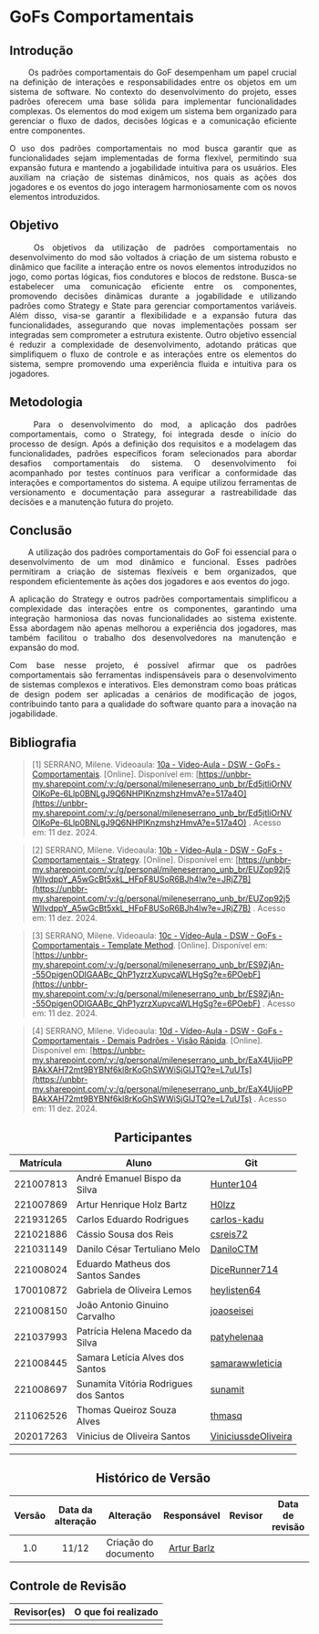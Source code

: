 # GoFs Comportamentais

## Introdução 
<!--  
- **Apresente o tema do projeto ou estudo;**
- **Busque trazer referências no decorrer do texto;**
- Destaque a relevância do diagrama ou abordagem para a área de aplicação.
- Mencione brevemente os principais aspectos que serão abordados no documento.
-->
<div align="justify">&emsp;&emsp;
Os padrões comportamentais do GoF desempenham um papel crucial na definição de interações e responsabilidades entre os objetos em um sistema de software. No contexto do desenvolvimento do projeto, esses padrões oferecem uma base sólida para implementar funcionalidades complexas. Os elementos do mod exigem um sistema bem organizado para gerenciar o fluxo de dados, decisões lógicas e a comunicação eficiente entre componentes.

O uso dos padrões comportamentais no mod busca garantir que as funcionalidades sejam implementadas de forma flexível, permitindo sua expansão futura e mantendo a jogabilidade intuitiva para os usuários. Eles auxiliam na criação de sistemas dinâmicos, nos quais as ações dos jogadores e os eventos do jogo interagem harmoniosamente com os novos elementos introduzidos.
</div>

## Objetivo
<!--  
- **Declare o que se pretende alcançar com o diagrama em projetos no geral; Busque referenciar!**
- **Declare o que se pretende alcançar com o diagrama para equipe neste contexto;**
- **Destaque os resultados esperados, como soluções para problemas, melhorias no entendimento ou suporte à tomada de decisões.**
-->

<div align="justify">&emsp;&emsp;
Os objetivos da utilização de padrões comportamentais no desenvolvimento do mod são voltados à criação de um sistema robusto e dinâmico que facilite a interação entre os novos elementos introduzidos no jogo, como portas lógicas, fios condutores e blocos de redstone. Busca-se estabelecer uma comunicação eficiente entre os componentes, promovendo decisões dinâmicas durante a jogabilidade e utilizando padrões como Strategy e State para gerenciar comportamentos variáveis. Além disso, visa-se garantir a flexibilidade e a expansão futura das funcionalidades, assegurando que novas implementações possam ser integradas sem comprometer a estrutura existente. Outro objetivo essencial é reduzir a complexidade de desenvolvimento, adotando práticas que simplifiquem o fluxo de controle e as interações entre os elementos do sistema, sempre promovendo uma experiência fluida e intuitiva para os jogadores.
</div>

## Metodologia
<!--  
- **Explique o processo utilizado para desenvolver o trabalho. COMO foi feito?**
- **Descreva as ferramentas, técnicas ou referências utilizadas na construção do diagrama ou solução. Se houver alguma ferramenta específica determinada pela professora, a sugestão é usá-la sendo em qualquer etapa do processo. Podem começar com uma ferramenta que já são familiarizados e depois explorar outras ferramentas.**
- Se desejarem, podem citar os desafios encontrados seguindo a metodologia, propostas de melhoria, etc.
-->

<div align="justify">&emsp;&emsp;
Para o desenvolvimento do mod, a aplicação dos padrões comportamentais, como o Strategy, foi integrada desde o início do processo de design. Após a definição dos requisitos e a modelagem das funcionalidades, padrões específicos foram selecionados para abordar desafios comportamentais do sistema. O desenvolvimento foi acompanhado por testes contínuos para verificar a conformidade das interações e comportamentos do sistema. A equipe utilizou ferramentas de versionamento e documentação para assegurar a rastreabilidade das decisões e a manutenção futura do projeto.
</div>


## Conclusão
<!--  
-   **Resuma os pontos principais do trabalho.**
-   **Avalie se os objetivos foram alcançados e o impacto do trabalho.**
-   **Apresente perspectivas para melhorias ou trabalhos futuros.**
-->

<div align="justify">&emsp;&emsp;
A utilização dos padrões comportamentais do GoF foi essencial para o desenvolvimento de um mod dinâmico e funcional. Esses padrões permitiram a criação de sistemas flexíveis e bem organizados, que respondem eficientemente às ações dos jogadores e aos eventos do jogo.

A aplicação do Strategy e outros padrões comportamentais simplificou a complexidade das interações entre os componentes, garantindo uma integração harmoniosa das novas funcionalidades ao sistema existente. Essa abordagem não apenas melhorou a experiência dos jogadores, mas também facilitou o trabalho dos desenvolvedores na manutenção e expansão do mod.

Com base nesse projeto, é possível afirmar que os padrões comportamentais são ferramentas indispensáveis para o desenvolvimento de sistemas complexos e interativos. Eles demonstram como boas práticas de design podem ser aplicadas a cenários de modificação de jogos, contribuindo tanto para a qualidade do software quanto para a inovação na jogabilidade.
</div>

## Bibliografia 

<!-- - **Altere!**-->

> [1] SERRANO, Milene. Videoaula: [10a - Vídeo-Aula - DSW - GoFs - Comportamentais](https://unbbr-my.sharepoint.com/:v:/g/personal/mileneserrano_unb_br/Ed5jtliOrNVOlKoPe-6Llp0BNLgJ9Q6NHPIKnzmshzHmvA?e=517a4O). [Online]. Disponível em: [https://unbbr-my.sharepoint.com/:v:/g/personal/mileneserrano_unb_br/Ed5jtliOrNVOlKoPe-6Llp0BNLgJ9Q6NHPIKnzmshzHmvA?e=517a4O](https://unbbr-my.sharepoint.com/:v:/g/personal/mileneserrano_unb_br/Ed5jtliOrNVOlKoPe-6Llp0BNLgJ9Q6NHPIKnzmshzHmvA?e=517a4O) . Acesso em: 11 dez. 2024.

> [2] SERRANO, Milene. Videoaula: [10b - Vídeo-Aula - DSW - GoFs - Comportamentais - Strategy](https://unbbr-my.sharepoint.com/:v:/g/personal/mileneserrano_unb_br/EUZop92j5WlIvdppY_A5wGcBt5xkL_HFpF8USoR6BJh4lw?e=JRjZ7B). [Online]. Disponível em: [https://unbbr-my.sharepoint.com/:v:/g/personal/mileneserrano_unb_br/EUZop92j5WlIvdppY_A5wGcBt5xkL_HFpF8USoR6BJh4lw?e=JRjZ7B](https://unbbr-my.sharepoint.com/:v:/g/personal/mileneserrano_unb_br/EUZop92j5WlIvdppY_A5wGcBt5xkL_HFpF8USoR6BJh4lw?e=JRjZ7B) . Acesso em: 11 dez. 2024.

> [3] SERRANO, Milene. Videoaula: [10c - Vídeo-Aula - DSW - GoFs - Comportamentais - Template Method](https://unbbr-my.sharepoint.com/:v:/g/personal/mileneserrano_unb_br/ES9ZjAn--55OpigenODIGAABc_QhP1yzrzXupvcaWLHgSg?e=6POebF). [Online]. Disponível em: [https://unbbr-my.sharepoint.com/:v:/g/personal/mileneserrano_unb_br/ES9ZjAn--55OpigenODIGAABc_QhP1yzrzXupvcaWLHgSg?e=6POebF](https://unbbr-my.sharepoint.com/:v:/g/personal/mileneserrano_unb_br/ES9ZjAn--55OpigenODIGAABc_QhP1yzrzXupvcaWLHgSg?e=6POebF) . Acesso em: 11 dez. 2024.

> [4] SERRANO, Milene. Videoaula: [10d - Vídeo-Aula - DSW - GoFs - Comportamentais - Demais Padrões - Visão Rápida](https://unbbr-my.sharepoint.com/:v:/g/personal/mileneserrano_unb_br/EaX4UjioPPBAkXAH72mt9BYBNf6kl8rKoGhSWWiSjGIJTQ?e=L7uUTs). [Online]. Disponível em: [https://unbbr-my.sharepoint.com/:v:/g/personal/mileneserrano_unb_br/EaX4UjioPPBAkXAH72mt9BYBNf6kl8rKoGhSWWiSjGIJTQ?e=L7uUTs](https://unbbr-my.sharepoint.com/:v:/g/personal/mileneserrano_unb_br/EaX4UjioPPBAkXAH72mt9BYBNf6kl8rKoGhSWWiSjGIJTQ?e=L7uUTs) . Acesso em: 11 dez. 2024.

<center>

## Participantes

</center>

<!-- de preferência: em ordem alfabética, seguindo o exemplo: -->

<div style="margin: 0 auto; width: fit-content;">

| Matrícula | Aluno                                 | Git                                                           |
| --------- | ------------------------------------- | ------------------------------------------------------------- |
| 221007813 | André Emanuel Bispo da Silva          | [Hunter104](https://github.com/Hunter104)                     |
| 221007869 | Artur Henrique Holz Bartz             | [H0lzz](https://github.com/H0lzz)                             |
| 221931265 | Carlos Eduardo Rodrigues              | [carlos-kadu](https://github.com/carlos-kadu)                 |
| 221021886 | Cássio Sousa dos Reis                 | [csreis72](https://github.com/csreis72)                       |
| 221031149 | Danilo César Tertuliano Melo          | [DaniloCTM](https://github.com/DaniloCTM)                     |
| 221008024 | Eduardo Matheus dos Santos Sandes     | [DiceRunner714](https://github.com/DiceRunner714)             |
| 170010872 | Gabriela de Oliveira Lemos            | [heylisten64](https://github.com/heylisten64)                 |
| 221008150 | João Antonio Ginuino Carvalho         | [joaoseisei](https://github.com/joaoseisei)                   |
| 221037993 | Patrícia Helena Macedo da Silva       | [patyhelenaa](https://github.com/patyhelenaa)                 |
| 221008445 | Samara Letícia Alves dos Santos       | [samarawwleticia](https://github.com/samarawwleticia)         |
| 221008697 | Sunamita Vitória Rodrigues dos Santos | [sunamit](https://github.com/sunamit)                         |
| 211062526 | Thomas Queiroz Souza Alves            | [thmasq](https://github.com/thmasq)                           |
| 202017263 | Vinicius de Oliveira Santos           | [ViniciussdeOliveira](https://github.com/ViniciussdeOliveira) |

</div>

---

<center>

## Histórico de Versão

</center>

<!-- Lembre de alterar a data -->
<!-- É PRA POR O NOME, NÃO O USER DO GITHUB -->

<div style="margin: 0 auto; width: fit-content;">

| Versão | Data da alteração |            Alteração            |                  Responsável                  |                      Revisor                       | Data de revisão |
| :----: | :---------------: | :-----------------------------: | :-------------------------------------------: | :------------------------------------------------: | :-------------: |
|  1.0   |       11/12       |      Criação do documento       |    [Artur Barlz](https://github.com/H0lzz)    |                                                    |                 | 

</div>

## Controle de Revisão

|                        Revisor(es)                        |                                             O que foi realizado                                             |
|:---------------------------------------------------------:|:-----------------------------------------------------------------------------------------------------------:|
|                                                           |                                                                                                             |
